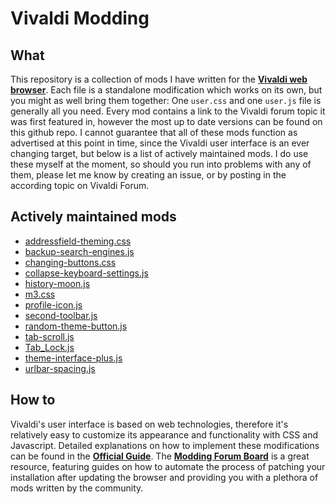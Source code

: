 # Vivaldi Modding

## What

This repository is a collection of mods I have written for the
[**Vivaldi web browser**][1]. Each file is a standalone modification which works
on its own, but you might as well bring them together: One `user.css` and one
`user.js` file is generally all you need. Every mod contains a link to the
Vivaldi forum topic it was first featured in, however the most up to date
versions can be found on this github repo. I cannot guarantee that all of these
mods function as advertised at this point in time, since the Vivaldi user
interface is an ever changing target, but below is a list of actively maintained
mods. I do use these myself at the moment, so should you run into problems with
any of them, please let me know by creating an issue, or by posting in the
according topic on Vivaldi Forum.

## Actively maintained mods

* [addressfield-theming.css](addressfield-theming.css)
* [backup-search-engines.js](backup-searchengines.js)
* [changing-buttons.css](changing-buttons.css)
* [collapse-keyboard-settings.js](collapse-keyboard-settings.js)
* [history-moon.js](history-moon.js)
* [m3.css](m3.css)
* [profile-icon.js](profile-icon.js)
* [second-toolbar.js](second-toolbar.js)
* [random-theme-button.js](random-theme-button.js)
* [tab-scroll.js](tab-scroll.js)
* [Tab_Lock.js](Tab_Lock.js)
* [theme-interface-plus.js](theme-interface-plus.js)
* [urlbar-spacing.js](urlbar-spacing.js)

## How to

Vivaldi's user interface is based on web technologies, therefore it's relatively
easy to customize its appearance and functionality with CSS and Javascript.
Detailed explanations on how to implement these modifications can be found in
the [**Official Guide**][2]. The [**Modding Forum Board**][3] is a great
resource, featuring guides on how to automate the process of patching your
installation after updating the browser and providing you with a plethora of
mods written by the community.

[1]: https://vivaldi.com/
[2]: https://forum.vivaldi.net/topic/10549/modding-vivaldi/
[3]: https://forum.vivaldi.net/category/52/modifications/

